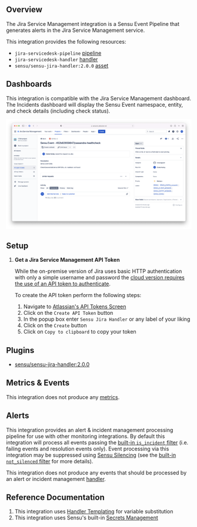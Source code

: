 ## Overview

<!-- Sensu Integration description; supports markdown -->

The Jira Service Management integration is a Sensu Event Pipeline that generates alerts in the Jira Service Management service.

<!-- Provide a high level overview of the integration contents (e.g. checks, filters, mutators, handlers, assets, etc) -->

This integration provides the following resources:

* `jira-servicedesk-pipeline` [pipeline]
* `jira-servicedesk-handler` [handler]
* `sensu/sensu-jira-handler:2.0.0` [asset]

## Dashboards

<!-- List of supported dashboards w/ screenshots (supports png, jpeg, and gif images; relative paths only; e.g. `![](img/dashboard-1.png)` )-->

This integration is compatible with the Jira Service Management dashboard. The Incidents dashboard will display the Sensu Event namespace, entity, and check details (including check status).

![](img/screenshot.png)

## Setup

<!-- Sensu Integration setup instructions, including Sensu agent configuration and external component configuration -->
<!-- EXAMPLE: what configuration (if any) is required in a third-party service to enable monitoring? -->

1. **Get a Jira Service Management API Token**

   While the on-premise version of Jira uses basic HTTP authentication with only
   a simple username and password the [cloud version requires the use of an API
   token to authenticate][about-atlassian-api-tokens].

   To create the API token perform the following steps:

   1. Navigate to [Atlassian's API Tokens Screen][atlassian-api-tokens]
   1. Click on the `Create API Token` button
   1. In the popup box enter `Sensu Jira Handler` or any label of your liking
   1. Click on the `Create` button
   1. Click on `Copy to clipboard` to copy your token

## Plugins

<!-- Links to any Sensu Integration dependencies (i.e. Sensu Plugins) -->

- [sensu/sensu-jira-handler:2.0.0][jira-plugin-bonsai]

## Metrics & Events

<!-- List of all metrics or events collected by this integration. -->

This integration does not produce any [metrics].

## Alerts

<!-- List of all alerts generated by this integration. -->

This integration provides an alert & incident management processing pipeline for use with other monitoring integrations. By default this integration will process all events passing the [built-in `is_incident` filter][is_incident] (i.e. failing events and resolution events only). Event processing via this integration may be suppressed using [Sensu Silencing][silences] (see the [built-in `not_silenced` filter][not_silenced] for more details).

This integration does not produce any events that should be processed by an alert or incident management [handler].

## Reference Documentation

<!-- Please provide links to any relevant reference documentation to help users learn more and/or troubleshoot this integration. -->

1. This integration uses [Handler Templating][handler-templating] for variable substitution
1. This integration uses Sensu's built-in [Secrets Management][secrets-mgmt]

<!-- Links -->
[check]: https://docs.sensu.io/sensu-go/latest/observability-pipeline/observe-schedule/checks/
[asset]: https://docs.sensu.io/sensu-go/latest/plugins/assets/
[subscription]: https://docs.sensu.io/sensu-go/latest/observability-pipeline/observe-schedule/subscriptions/
[agents]: https://docs.sensu.io/sensu-go/latest/observability-pipeline/observe-schedule/agent/
[annotation]: https://docs.sensu.io/sensu-go/latest/observability-pipeline/observe-schedule/agent/#general-configuration-flags
[plugins]: https://docs.sensu.io/sensu-go/latest/plugins/
[metrics]: https://docs.sensu.io/sensu-go/latest/observability-pipeline/observe-schedule/metrics/
[handler]: https://docs.sensu.io/sensu-go/latest/observability-pipeline/observe-process/handlers/
[tokens]: https://docs.sensu.io/sensu-go/latest/observability-pipeline/observe-schedule/tokens/
[handler-templating]: https://docs.sensu.io/sensu-go/latest/observability-pipeline/observe-process/handler-templates/
[pipeline]: https://docs.sensu.io/sensu-go/latest/observability-pipeline/observe-process/pipelines/
[secret]: https://docs.sensu.io/sensu-go/latest/operations/manage-secrets/secrets/
[secrets-mgmt]: https://docs.sensu.io/sensu-go/latest/operations/manage-secrets/secrets-management/
[about-atlassian-api-tokens]: https://support.atlassian.com/atlassian-account/docs/manage-api-tokens-for-your-atlassian-account/
[atlassian-api-tokens]: https://id.atlassian.com/manage/api-tokens
[jira-plugin-bonsai]: https://bonsai.sensu.io/assets/sensu/sensu-jira-handler
[is_incident]: https://docs.sensu.io/sensu-go/latest/observability-pipeline/observe-filter/filters/#built-in-filter-is_incident
[not_silenced]: https://docs.sensu.io/sensu-go/latest/observability-pipeline/observe-filter/filters/#built-in-filter-not_silenced
[silencing]: https://docs.sensu.io/sensu-go/latest/observability-pipeline/observe-process/silencing/
[silences]: https://docs.sensu.io/sensu-go/latest/observability-pipeline/observe-process/silencing/